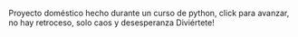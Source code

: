 Proyecto doméstico hecho durante un curso de python, click para avanzar, no hay retroceso, solo caos y desesperanza
Diviértete!
